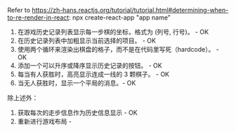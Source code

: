 Refer to https://zh-hans.reactjs.org/tutorial/tutorial.html#determining-when-to-re-render-in-react:
npx create-react-app "app name"


1. 在游戏历史记录列表显示每一步棋的坐标，格式为 (列号, 行号)。 - OK
2. 在历史记录列表中加粗显示当前选择的项目。 - OK
3. 使用两个循环来渲染出棋盘的格子，而不是在代码里写死（hardcode）。 - OK
4. 添加一个可以升序或降序显示历史记录的按钮。 - OK
5. 每当有人获胜时，高亮显示连成一线的 3 颗棋子。 - OK
6. 当无人获胜时，显示一个平局的消息。- OK


除上述外：
1. 获取每次的走步信息作为历史信息显示 - OK
2. 重新进行游戏布局 - 
